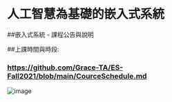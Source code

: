 # 人工智慧為基礎的嵌入式系統
##嵌入式系統 - 課程公告與說明



##上課時間與時段:

### https://github.com/Grace-TA/ES-Fall2021/blob/main/CourceSchedule.md


![image](https://github.com/HuangHank0131/ES-FAll2023/assets/144580545/a839fbb0-a9bf-493a-ba2d-4651a7f3fd11)

